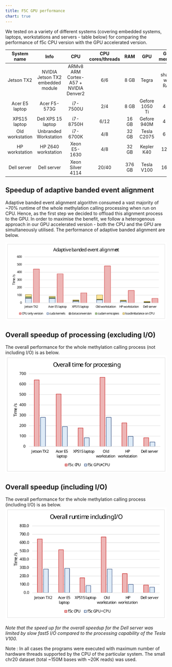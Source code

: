 ```yaml
---
title: F5C GPU performance
chart: true
---
```


We tested on a variety of different systems (covering embedded systems, laptops, workstations and servers - table below) for comparing the performance of f5c CPU version with the GPU accelerated version.


|   System   name   |                 Info                |                   CPU                   | CPU   cores/threads |   RAM  |       GPU      |    GPU memory   |
|:-----------------:|:-----------------------------------:|:---------------------------------------:|:-------------------:|:------:|:--------------:|:---------------:|
| Jetson TX2        | NVIDIA Jetson TX2   embedded module | ARMv8 ARM Cortex-A57   + NVIDIA Denver2 | 6/6                 | 8 GB   | Tegra          | shared with RAM |
| Acer E5 laptop    | Acer F5-573G                        | i7-7500U                                | 2/4                 | 8 GB   | Gefore 1050 Ti | 4 GB            |
| XPS15 laptop      | Dell XPS 15   laptop                | i7-8750H                                | 6/12                | 16 GB  | Gefore 940M    | 4 GB            |
| Old   workstation | Unbranded Workstation               | i7-6700K                                | 4/8                 | 32 GB  | Tesla C2075    | 6 GB            |
| HP workstation    | HP Z640 workstation                 | Xeon E5-1630                            | 4/8                 | 32 GB  | Kepler K40     | 12 GB           |
| Dell server       | Dell server                         | Xeon Silver 4114                        | 20/40               | 376 GB | Tesla V100     | 16 GB           |


## Speedup of adaptive banded event alignment

Adaptive banded event alignment algorithm consumed a vast majority of ~70% runtime of the whole methylation calling processing when run on CPU. Hence, as the first step we decided to offload this alignment process to the GPU. In order to maximise the benefit, we follow a heterogenous approach in our GPU accelerated version - both the CPU and the GPU are simultaneously utilised. The performance of adaptive banded alignment are below.

![adaptive](../img/alignment_speedup.svg)

## Overall speedup of processing (excluding I/O)

The overall performance for the whole methylation calling process (not including I/O) is as below.
![proc](../img/overall_proc_speedup_f5c.svg)

## Overall speedup (including I/O)

The overall performance for the whole methylation calling process (including I/O) is as below.
![overall](../img/overall_runtime_speedup.svg)

*Note that the speed up for the overall speedup for the Dell server was limited by slow fast5 I/O compared to the processing capability of the Tesla V100.*

Note : In all cases the programs were executed with maximum number of hardware threads supported by the CPU of the particular system. The small chr20 dataset (total ~150M bases with ~20K reads) was used.
